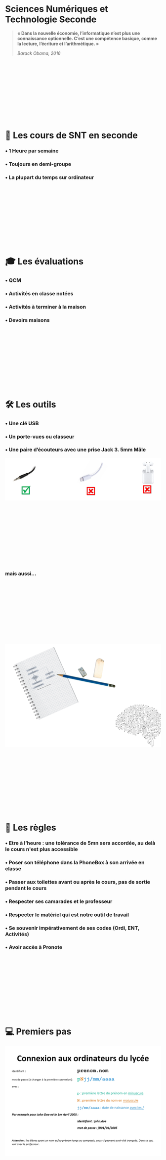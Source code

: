 <br><br><br><br><br><br><br><br>
# Sciences Numériques et Technologie Seconde

>__« Dans la nouvelle économie, l’informatique n’est plus une connaissance optionnelle. C’est une compétence basique, comme la lecture, l’écriture et l’arithmétique. »__
>
>_Barack Obama, 2016_

<br><br><br><br><br><br><br><br><br><br><br>

# 📖 Les cours de SNT en seconde

### • 1 Heure par semaine 
###	• Toujours en demi-groupe
###	• La plupart du temps sur ordinateur

<br><br><br><br><br><br><br><br><br><br><br>

# 🎓 Les évaluations

### •	QCM 
### •	Activités en classe notées
### •	Activités à terminer à la maison
### •	Devoirs maisons

<br><br><br><br><br><br><br><br><br><br><br>

# 🛠 Les outils

### •	Une clé USB 
### •	Un porte-vues ou classeur
### •	Une paire d’écouteurs avec une prise Jack 3. 5mm Mâle
![ecouteurs](https://raw.githubusercontent.com/abrugiere/snt/main/_res/0.0.ecouteurs.png "Pas de blueutooth ni Lightning Apple")

<br><br><br><br><br><br><br><br><br><br><br>

### mais aussi...  

<br><br><br><br><br><br><br><br><br><br><br>

![Cahier crayon gomme cerveau](https://raw.githubusercontent.com/abrugiere/snt/main/_res/0.0.outils2.png "Mais à ne pas oublier")  

<br><br><br><br><br><br><br><br><br><br><br>

# 📜 Les règles
### • Etre à l’heure : une tolérance de **5mn** sera accordée, au delà le cours n'est plus accessible
### • Poser son téléphone dans la PhoneBox **à son arrivée en classe**
### • Passer aux toilettes **avant** ou après le cours, pas de sortie pendant le cours
### • Respecter ses **camarades** et le **professeur**
### • Respecter le **matériel** qui est notre outil de travail
### •	Se souvenir impérativement de ses codes (**Ordi**, **ENT**, **Activités**)
### •	Avoir accès à **Pronote**

<br><br><br><br><br><br><br><br><br><br><br>

# 💻 Premiers pas

![Connexion](https://raw.githubusercontent.com/abrugiere/snt/main/_res/0.0.connexion.jpg "Comment se connecter au lycée")

<br><br><br><br><br><br><br><br><br><br><br>


